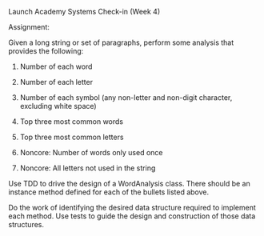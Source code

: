 Launch Academy Systems Check-in (Week 4)

Assignment:

Given a long string or set of paragraphs, perform some analysis that provides the following:

1. Number of each word
2. Number of each letter
3. Number of each symbol (any non-letter and non-digit character, excluding white space)
4. Top three most common words
5. Top three most common letters

6. Noncore: Number of words only used once
7. Noncore: All letters not used in the string

Use TDD to drive the design of a WordAnalysis class. There should be an instance method defined for each of the bullets listed above.

Do the work of identifying the desired data structure required to implement each method. Use tests to guide the design and construction of those data structures.
